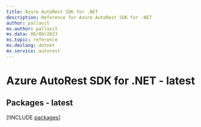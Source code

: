 ```yaml
---
title: Azure AutoRest SDK for .NET
description: Reference for Azure AutoRest SDK for .NET
author: pallavit
ms.author: pallavit
ms.data: 06/08/2023
ms.topic: reference
ms.devlang: dotnet
ms.service: autorest
---
```

# Azure AutoRest SDK for .NET - latest
## Packages - latest
[!INCLUDE [packages](autorest-index.md)]